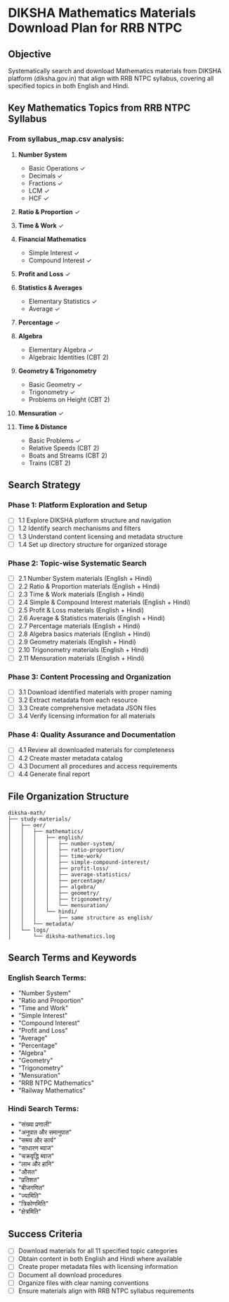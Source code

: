 # DIKSHA Mathematics Materials Download Plan for RRB NTPC

## Objective
Systematically search and download Mathematics materials from DIKSHA platform (diksha.gov.in) that align with RRB NTPC syllabus, covering all specified topics in both English and Hindi.

## Key Mathematics Topics from RRB NTPC Syllabus

### From syllabus_map.csv analysis:
1. **Number System**
   - Basic Operations ✓
   - Decimals ✓ 
   - Fractions ✓
   - LCM ✓
   - HCF ✓

2. **Ratio & Proportion** ✓

3. **Time & Work** ✓

4. **Financial Mathematics**
   - Simple Interest ✓
   - Compound Interest ✓

5. **Profit and Loss** ✓

6. **Statistics & Averages**
   - Elementary Statistics ✓
   - Average ✓

7. **Percentage** ✓

8. **Algebra**
   - Elementary Algebra ✓
   - Algebraic Identities (CBT 2)

9. **Geometry & Trigonometry**
   - Basic Geometry ✓
   - Trigonometry ✓
   - Problems on Height (CBT 2)

10. **Mensuration** ✓

11. **Time & Distance**
    - Basic Problems ✓
    - Relative Speeds (CBT 2)
    - Boats and Streams (CBT 2)  
    - Trains (CBT 2)

## Search Strategy

### Phase 1: Platform Exploration and Setup
- [ ] 1.1 Explore DIKSHA platform structure and navigation
- [ ] 1.2 Identify search mechanisms and filters
- [ ] 1.3 Understand content licensing and metadata structure
- [ ] 1.4 Set up directory structure for organized storage

### Phase 2: Topic-wise Systematic Search
- [ ] 2.1 Number System materials (English + Hindi)
- [ ] 2.2 Ratio & Proportion materials (English + Hindi)
- [ ] 2.3 Time & Work materials (English + Hindi)
- [ ] 2.4 Simple & Compound Interest materials (English + Hindi)
- [ ] 2.5 Profit & Loss materials (English + Hindi)
- [ ] 2.6 Average & Statistics materials (English + Hindi)
- [ ] 2.7 Percentage materials (English + Hindi)
- [ ] 2.8 Algebra basics materials (English + Hindi)
- [ ] 2.9 Geometry materials (English + Hindi)
- [ ] 2.10 Trigonometry materials (English + Hindi)
- [ ] 2.11 Mensuration materials (English + Hindi)

### Phase 3: Content Processing and Organization
- [ ] 3.1 Download identified materials with proper naming
- [ ] 3.2 Extract metadata from each resource
- [ ] 3.3 Create comprehensive metadata JSON files
- [ ] 3.4 Verify licensing information for all materials

### Phase 4: Quality Assurance and Documentation
- [ ] 4.1 Review all downloaded materials for completeness
- [ ] 4.2 Create master metadata catalog
- [ ] 4.3 Document all procedures and access requirements
- [ ] 4.4 Generate final report

## File Organization Structure
```
diksha-math/
├── study-materials/
│   ├── oer/
│   │   ├── mathematics/
│   │   │   ├── english/
│   │   │   │   ├── number-system/
│   │   │   │   ├── ratio-proportion/
│   │   │   │   ├── time-work/
│   │   │   │   ├── simple-compound-interest/
│   │   │   │   ├── profit-loss/
│   │   │   │   ├── average-statistics/
│   │   │   │   ├── percentage/
│   │   │   │   ├── algebra/
│   │   │   │   ├── geometry/
│   │   │   │   ├── trigonometry/
│   │   │   │   └── mensuration/
│   │   │   └── hindi/
│   │   │       ├── same structure as english/
│   │   └── metadata/
│   └── logs/
│       └── diksha-mathematics.log
```

## Search Terms and Keywords

### English Search Terms:
- "Number System"
- "Ratio and Proportion" 
- "Time and Work"
- "Simple Interest"
- "Compound Interest"
- "Profit and Loss"
- "Average"
- "Percentage"
- "Algebra"
- "Geometry"
- "Trigonometry"
- "Mensuration"
- "RRB NTPC Mathematics"
- "Railway Mathematics"

### Hindi Search Terms:
- "संख्या प्रणाली"
- "अनुपात और समानुपात"
- "समय और कार्य"
- "साधारण ब्याज"
- "चक्रवृद्धि ब्याज"
- "लाभ और हानि"
- "औसत"
- "प्रतिशत"
- "बीजगणित"
- "ज्यामिति"
- "त्रिकोणमिति"
- "क्षेत्रमिति"

## Success Criteria
- [ ] Download materials for all 11 specified topic categories
- [ ] Obtain content in both English and Hindi where available
- [ ] Create proper metadata files with licensing information
- [ ] Document all download procedures
- [ ] Organize files with clear naming conventions
- [ ] Ensure materials align with RRB NTPC syllabus requirements